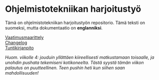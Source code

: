 # Ohjelmistotekniikan harjoitustyö

Tämä on ohjelmistotekniikan harjoitustyön repositorio. Tämä teksti on suomeksi, mutta dokumentaatio on **englanniksi**.

[Vaatimusmaarittely](dokumentaatio/vaatimusmaarittely.md)   
[Changelog](dokumentaatio/changelog.md)   
[Tuntikirjanpito](dokumentaatio/tuntikirjanpito.md)   

*Huom. viikolle 4: jouduin yllättäen kiireellisesti matkustamaan toisaalle, ja unohdin pushata tekemiseni kotikoneelta. Tästä syystä tämän viikon palautus on puutteellinen. Teen pushin heti kun siihen saan mahdollisuuden!*
